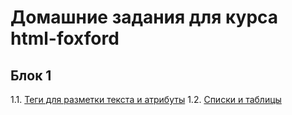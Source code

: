 # Домашние задания для курса html-foxford

## Блок 1
1.1. [Теги для разметки текста и атрибуты](tags/)
1.2. [Списки и таблицы](list-n-tables/)